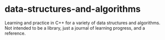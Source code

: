 # data-structures-and-algorithms
Learning and practice in C++ for a variety of data structures and algorithms. Not intended to be a library, just a journal of learning progress, and a reference.
